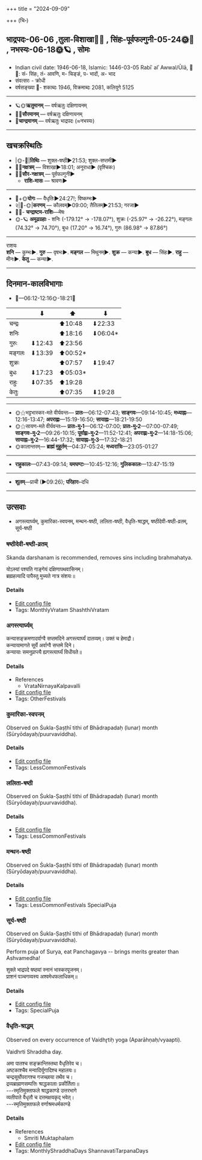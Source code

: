 +++
title = "2024-09-09"

+++
(चि॰)
## भाद्रपदः-06-06  ,तुला-विशाखा🌛🌌  ,  सिंहः-पूर्वफल्गुनी-05-24🌞🌌  ,  नभस्यः-06-18🌞🪐  , सोमः
- Indian civil date: 1946-06-18, Islamic: 1446-03-05 Rabīʿ alʾ Awwal/Ūlā, 🌌🌞: सं- सिंहः, तं- आवणि, म- चिङ्ङं, प- भादों, अ- भाद
- संवत्सरः - क्रोधी
- वर्षसङ्ख्या 🌛- शकाब्दः 1946, विक्रमाब्दः 2081, कलियुगे 5125
___________________
- 🪐🌞**ऋतुमानम्** — वर्षऋतुः दक्षिणायनम्
- 🌌🌞**सौरमानम्** — वर्षऋतुः दक्षिणायनम्
- 🌛**चान्द्रमानम्** — वर्षऋतुः भाद्रपदः (≈नभस्यः)
___________________


## खचक्रस्थितिः
- |🌞-🌛|**तिथिः** — शुक्ल-षष्ठी►21:53; शुक्ल-सप्तमी►  
- 🌌🌛**नक्षत्रम्** — विशाखा►18:01; अनूराधा► (वृश्चिकः)  
- 🌌🌞**सौर-नक्षत्रम्** — पूर्वफल्गुनी►  
  - **राशि-मासः** — श्रावणः► 
___________________
- 🌛+🌞**योगः** — वैधृतिः►24:27!; विष्कम्भः►  
- २|🌛-🌞|**करणम्** — कौलवम्►09:00; तैतिलम्►21:53; गरजा►  
- 🌌🌛- **चन्द्राष्टम-राशिः**—मेषः  
- 🌞-🪐 **अमूढग्रहाः** - शनिः (-179.12° → -178.07°), शुक्रः (-25.97° → -26.22°), मङ्गलः (74.32° → 74.70°), बुधः (17.20° → 16.74°), गुरुः (86.98° → 87.86°)
___________________
राशयः  
**शनि** — कुम्भः►. **गुरु** — वृषभः►. **मङ्गल** — मिथुनम्►. **शुक्र** — कन्या►. **बुध** — सिंहः►. **राहु** — मीनः►. **केतु** — कन्या►. 
___________________


## दिनमान-कालविभागाः
- 🌅—06:12-12:16🌞-18:21🌇  

|      |⬇     |⬆     |⬇     |
|------|-----|-----|------|
|चन्द्रः|     |⬆10:48 |⬇22:33 |
|शनिः   |     |⬆18:16 |⬇06:04*|
|गुरुः  |⬇12:43 |⬆23:56 |     |
|मङ्गलः |⬇13:39 |⬆00:52*|     |
|शुक्रः |     |⬆07:57 |⬇19:47 |
|बुधः   |⬇17:23 |⬆05:03*|     |
|राहुः  |⬇07:35 |⬆19:28 |     |
|केतुः  |     |⬆07:35 |⬇19:28 |
___________________
- 🌞⚝भट्टभास्कर-मते वीर्यवन्तः— **प्रातः**—06:12-07:43; **साङ्गवः**—09:14-10:45; **मध्याह्नः**—12:16-13:47; **अपराह्णः**—15:19-16:50; **सायाह्नः**—18:21-19:50  
- 🌞⚝सायण-मते वीर्यवन्तः— **प्रातः-मु॰1**—06:12-07:00; **प्रातः-मु॰2**—07:00-07:49; **साङ्गवः-मु॰2**—09:26-10:15; **पूर्वाह्णः-मु॰2**—11:52-12:41; **अपराह्णः-मु॰2**—14:18-15:06; **सायाह्नः-मु॰2**—16:44-17:32; **सायाह्नः-मु॰3**—17:32-18:21  
- 🌞कालान्तरम्— **ब्राह्मं मुहूर्तम्**—04:37-05:24; **मध्यरात्रिः**—23:05-01:27  
___________________
- **राहुकालः**—07:43-09:14; **यमघण्टः**—10:45-12:16; **गुलिककालः**—13:47-15:19  
___________________
- **शूलम्**—प्राची (►09:26); **परिहारः**–दधि  
___________________

## उत्सवाः
- अगस्त्यार्घ्यम्, कुमारिका-स्वपनम्, मन्थन-षष्ठी, ललिता-षष्ठी, वैधृति-श्राद्धम्, षष्ठीदेवी-षष्ठी-व्रतम्, सूर्य-षष्ठी
### षष्ठीदेवी-षष्ठी-व्रतम्



Skanda darshanam is recommended, removes sins including brahmahatya.

योऽस्यां पश्यति गाङ्गेयं दक्षिणापथवासिनम्।  
ब्रह्महत्यादि पापैस्तु मुच्यते नात्र संशयः॥



#### Details
- [Edit config file](https://github.com/jyotisham/adyatithi/blob/master/devatA/kaumAra/description_only/SaSThIdEvI-SaSThI-vratam.toml)
- Tags: MonthlyVratam ShashthiVratam


### अगस्त्यार्घ्यम्



कन्यासङ्क्रमणादर्वाग्वै सप्तमदिने अगस्त्यार्घ्यं दातव्यम्। उक्तं च हेमाद्रौ।  
कन्यायामागते सूर्ये अर्वाग्वै सप्तमे दिने।  
कन्यायाः समनुप्राप्त्यै ह्यगस्त्यार्घ्यं विधीयते॥



#### Details
- References
  - VrataNirnayaKalpavalli
- [Edit config file](https://github.com/jyotisham/adyatithi/blob/master/mahApuruSha/RShi/relative_event/kanyA-ravi-saGkramaNa-SaDazIti-puNyakAlaH/offset__-7/agastyArghyam.toml)
- Tags: OtherFestivals


### कुमारिका-स्वपनम्

Observed on Śukla-Ṣaṣṭhī tithi of Bhādrapadaḥ (lunar) month (Sūryōdayaḥ/puurvaviddha). 



#### Details
- [Edit config file](https://github.com/jyotisham/adyatithi/blob/master/devatA/umA/lunar_month/tithi/06/06/kumArikA-svapanam.toml)
- Tags: LessCommonFestivals


### ललिता-षष्ठी

Observed on Śukla-Ṣaṣṭhī tithi of Bhādrapadaḥ (lunar) month (Sūryōdayaḥ/puurvaviddha). 



#### Details
- [Edit config file](https://github.com/jyotisham/adyatithi/blob/master/devatA/shakti/lunar_month/tithi/06/06/lalitA-SaSThI.toml)
- Tags: LessCommonFestivals


### मन्थन-षष्ठी

Observed on Śukla-Ṣaṣṭhī tithi of Bhādrapadaḥ (lunar) month (Sūryōdayaḥ/puurvaviddha). 



#### Details
- [Edit config file](https://github.com/jyotisham/adyatithi/blob/master/general/lunar_month/tithi/06/06/manthana-SaSThI.toml)
- Tags: LessCommonFestivals SpecialPuja


### सूर्य-षष्ठी

Observed on Śukla-Ṣaṣṭhī tithi of Bhādrapadaḥ (lunar) month (Sūryōdayaḥ/puurvaviddha). 

Perform puja of Surya, eat Panchagavya -- brings merits greater than Ashvamedha!

शुक्ले भाद्रपदे षष्ठ्यां स्नानं भास्करपूजनम्।  
प्राशनं पञ्चगव्यस्य अश्वमेधफलाधिकम्॥



#### Details
- [Edit config file](https://github.com/jyotisham/adyatithi/blob/master/devatA/graha/lunar_month/tithi/06/06/sUrya-SaSThI.toml)
- Tags: SpecialPuja


### वैधृति-श्राद्धम्

Observed on every occurrence of Vaidhr̥tiḥ yoga (Aparāhṇaḥ/vyaapti). 

Vaidhrti Shraddha day.

अमा पातश्च सङ्क्रान्तिस्तथा वैधृतिरेव च।  
अष्टकाश्चैव मन्वादिर्युगादिश्च महालयः॥  
चन्द्रसूर्योपरागश्च गजच्छाया तथैव च।  
द्रव्यब्राह्मणसम्पत्तिः श्राद्धकालाः प्रकीर्तिताः॥  
---स्मृतिमुक्ताफले श्राद्धकाण्डे उत्तरभागे  
व्यतीपाते वैधृतौ च दत्तमक्षयकृद् भवेत्।  
---स्मृतिमुक्ताफले वर्णाश्रमधर्मकाण्डे



#### Details
- References
  - Smriti Muktaphalam
- [Edit config file](https://github.com/jyotisham/adyatithi/blob/master/devatA/pitR/sidereal_solar_month/yoga/00/27/vaidhRti-zrAddham.toml)
- Tags: MonthlyShraddhaDays ShannavatiTarpanaDays


